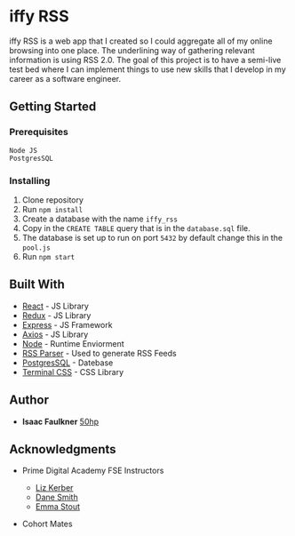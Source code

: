 # iffy RSS

iffy RSS is a web app that I created so I could aggregate all of my online
browsing into one place. The underlining way of gathering relevant information
is using RSS 2.0. The goal of this project is to have a semi-live test bed
where I can implement things to use new skills that I develop in my career as a
software engineer. 

## Getting Started


### Prerequisites
    
    Node JS
    PostgresSQL


### Installing
1. Clone repository 
2. Run `npm install`
3. Create a database with the name `iffy_rss`
4. Copy in the `CREATE TABLE` query that is in the `database.sql` file.
5. The database is set up to run on port `5432` by default change this in the
   `pool.js`
6. Run `npm start`


## Built With

* [React](https://react.dev/) - JS Library
* [Redux](https://redux.js.org/) - JS Library
* [Express](https://expressjs.com/) - JS Framework
* [Axios](https://axios-http.com/) - JS Library
* [Node](https://nodejs.org/en) - Runtime Enviorment
* [RSS Parser](https://www.npmjs.com/package/rss-parser) - Used to generate RSS Feeds
* [PostgresSQL](https://www.postgresql.org/) - Datebase
* [Terminal CSS](https://terminalcss.xyz/) - CSS Library 


## Author

* **Isaac Faulkner**
  [50hp](https://github.com/50hp)


## Acknowledgments

* Prime Digital Academy FSE Instructors
    - [Liz Kerber](https://github.com/emkerber)
    - [Dane Smith](https://github.com/DoctorHowser) 
    - [Emma Stout](https://github.com/emmastout01)

* Cohort Mates



















